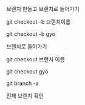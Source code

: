 브랜치 만들고 브랜치로 들어가기

git checkout -b 브랜치이름

git checkout -b gyo



브랜치로 들어가기

git checkout 브랜치 이름

git checkout gyo



git branch -a

전체 브랜치 확인

